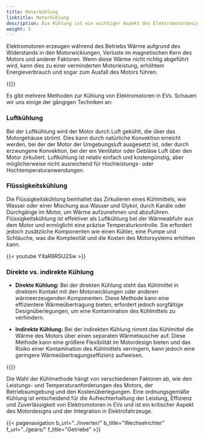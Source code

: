 ```yaml
---
title: Motorkühlung
linktitle: Motorkühlung
description: Die Kühlung ist ein wichtiger Aspekt des Elektromotordesigns in Elektrofahrzeugen (EVs), um optimale Leistung, Effizienz und Zuverlässigkeit zu gewährleisten.
weight: 5
---
```

<!-- markdownlint-disable MD033 -->

Elektromotoren erzeugen während des Betriebs Wärme aufgrund des Widerstands in den Motorwicklungen, Verluste im magnetischen Kern des Motors und anderer Faktoren. Wenn diese Wärme nicht richtig abgeführt wird, kann dies zu einer verminderten Motorleistung, erhöhtem Energieverbrauch und sogar zum Ausfall des Motors führen.

{{<evkxdisplayaddarticle />}}

Es gibt mehrere Methoden zur Kühlung von Elektromotoren in EVs. Schauen wir uns einige der gängigen Techniken an:

### Luftkühlung

Bei der Luftkühlung wird der Motor durch Luft gekühlt, die über das Motorgehäuse strömt. Dies kann durch natürliche Konvektion erreicht werden, bei der der Motor der Umgebungsluft ausgesetzt ist, oder durch erzwungene Konvektion, bei der ein Ventilator oder Gebläse Luft über den Motor zirkuliert. Luftkühlung ist relativ einfach und kostengünstig, aber möglicherweise nicht ausreichend für Hochleistungs- oder Hochtemperaturanwendungen.

### Flüssigkeitskühlung

Die Flüssigkeitskühlung beinhaltet das Zirkulieren eines Kühlmittels, wie Wasser oder einer Mischung aus Wasser und Glykol, durch Kanäle oder Durchgänge im Motor, um Wärme aufzunehmen und abzuführen. Flüssigkeitskühlung ist effektiver als Luftkühlung bei der Wärmeabfuhr aus dem Motor und ermöglicht eine präzise Temperaturkontrolle. Sie erfordert jedoch zusätzliche Komponenten wie einen Kühler, eine Pumpe und Schläuche, was die Komplexität und die Kosten des Motorsystems erhöhen kann.

{{< youtube YXaR8RSU2Sw >}}

### Direkte vs. indirekte Kühlung

- **Direkte Kühlung:** Bei der direkten Kühlung steht das Kühlmittel in direktem Kontakt mit den Motorwicklungen oder anderen wärmeerzeugenden Komponenten. Diese Methode kann eine effizientere Wärmeübertragung bieten, erfordert jedoch sorgfältige Designüberlegungen, um eine Kontamination des Kühlmittels zu verhindern.
  
- **Indirekte Kühlung:** Bei der indirekten Kühlung nimmt das Kühlmittel die Wärme des Motors über einen separaten Wärmetauscher auf. Diese Methode kann eine größere Flexibilität im Motordesign bieten und das Risiko einer Kontamination des Kühlmittels verringern, kann jedoch eine geringere Wärmeübertragungseffizienz aufweisen.

{{<evkxdisplayaddarticle />}}

Die Wahl der Kühlmethode hängt von verschiedenen Faktoren ab, wie den Leistungs- und Temperaturanforderungen des Motors, der Betriebsumgebung und den Kostenüberlegungen. Eine ordnungsgemäße Kühlung ist entscheidend für die Aufrechterhaltung der Leistung, Effizienz und Zuverlässigkeit von Elektromotoren in EVs und ist ein kritischer Aspekt des Motordesigns und der Integration in Elektrofahrzeuge.

{{< pagenavigation b_url="../inverter/" b_title="Wechselrichter" f_url="../gears/" f_title="Getriebe" >}}
